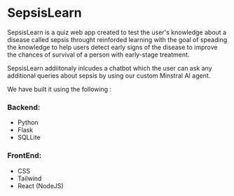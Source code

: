 # SepsisLearn
SepsisLearn is a quiz web app created to test the user's knowledge about a disease called sepsis throught reinforded learning with the goal of speading the knowledge to help users detect early signs of the disease to improve the chances of survival of a person with early-stage treatment.

SepsisLearn addiitonaly inlcudes a chatbot which the user can ask any additional queries about sepsis by using our custom Minstral AI agent.


We have built it using the following :
### Backend: 
- Python
- Flask
- SQLLite
### FrontEnd: 
- CSS
- Tailwind
- React (NodeJS) 
